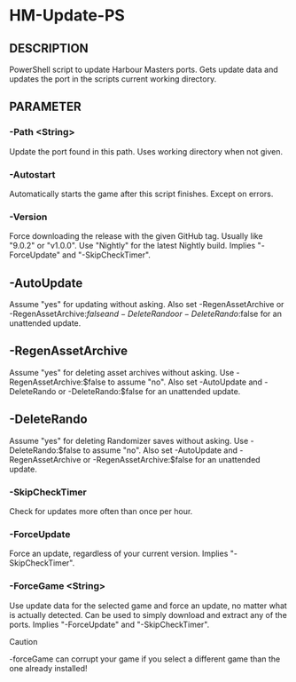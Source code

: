 # HM-Update-PS
## DESCRIPTION
PowerShell script to update Harbour Masters ports.
Gets update data and updates the port in the scripts current working directory.

## PARAMETER
### -Path <String\>
Update the port found in this path.
Uses working directory when not given.

### -Autostart
Automatically starts the game after this script finishes. Except on errors.

### -Version
Force downloading the release with the given GitHub tag. Usually like "9.0.2" or "v1.0.0". Use "Nightly" for the latest Nightly build.
Implies "-ForceUpdate" and "-SkipCheckTimer".

## -AutoUpdate
Assume "yes" for updating without asking.
Also set -RegenAssetArchive or -RegenAssetArchive:$false and -DeleteRando or -DeleteRando:$false for an unattended update.

## -RegenAssetArchive
Assume "yes" for deleting asset archives without asking. Use -RegenAssetArchive:$false to assume "no".
Also set -AutoUpdate and -DeleteRando or -DeleteRando:$false for an unattended update.

## -DeleteRando
Assume "yes" for deleting Randomizer saves without asking. Use -DeleteRando:$false to assume "no".
Also set -AutoUpdate and -RegenAssetArchive or -RegenAssetArchive:$false for an unattended update.
    
### -SkipCheckTimer
Check for updates more often than once per hour.

### -ForceUpdate
Force an update, regardless of your current version.
Implies "-SkipCheckTimer".

### -ForceGame <String\>
Use update data for the selected game and force an update, no matter what is actually detected. Can be used to simply download and extract any of the ports.
Implies "-ForceUpdate" and "-SkipCheckTimer".
> [!CAUTION]
> -forceGame can corrupt your game if you select a different game than the one already installed!
